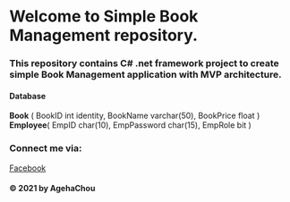 # Welcome to Simple Book Management repository.

### This repository contains C# .net framework project to create simple Book Management application with MVP architecture.

#### Database
**Book** ( 
  BookID int identity, 
  BookName varchar(50), 
  BookPrice float
)
**Employee**(
    EmpID char(10), 
    EmpPassword char(15), 
    EmpRole bit 
) 

### Connect me via:
[Facebook](https://www.facebook.com/Littl3D3viL)

#### © 2021 by AgehaChou
